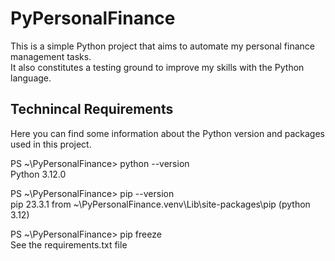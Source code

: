 # PyPersonalFinance

This is a simple Python project that aims to automate my personal finance management tasks. <br />
It also constitutes a testing ground to improve my skills with the Python language. <br />

## Technincal Requirements

Here you can find some information about the Python version and packages used in this project.

PS ~\PyPersonalFinance> python --version <br />
Python 3.12.0

PS ~\PyPersonalFinance> pip --version <br />
pip 23.3.1 from ~\PyPersonalFinance\.venv\Lib\site-packages\pip (python 3.12)

PS ~\PyPersonalFinance> pip freeze <br />
See the requirements.txt file
